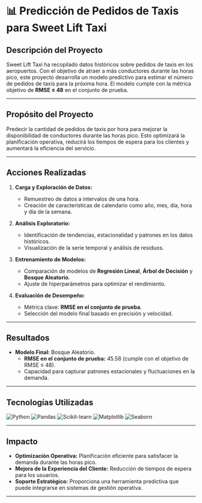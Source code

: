 # **📊 Predicción de Pedidos de Taxis para Sweet Lift Taxi**

## **Descripción del Proyecto**  
Sweet Lift Taxi ha recopilado datos históricos sobre pedidos de taxis en los aeropuertos. Con el objetivo de atraer a más conductores durante las horas pico, este proyecto desarrolla un modelo predictivo para estimar el número de pedidos de taxis para la próxima hora. El modelo cumple con la métrica objetivo de **RMSE ≤ 48** en el conjunto de prueba.

---

## **Propósito del Proyecto**  
Predecir la cantidad de pedidos de taxis por hora para mejorar la disponibilidad de conductores durante las horas pico. Esto optimizará la planificación operativa, reducirá los tiempos de espera para los clientes y aumentará la eficiencia del servicio.

---

## **Acciones Realizadas**
1. **Carga y Exploración de Datos:**
   - Remuestreo de datos a intervalos de una hora.
   - Creación de características de calendario como año, mes, día, hora y día de la semana.

2. **Análisis Exploratorio:**
   - Identificación de tendencias, estacionalidad y patrones en los datos históricos.
   - Visualización de la serie temporal y análisis de residuos.

3. **Entrenamiento de Modelos:**
   - Comparación de modelos de **Regresión Lineal**, **Árbol de Decisión** y **Bosque Aleatorio**.
   - Ajuste de hiperparámetros para optimizar el rendimiento.

4. **Evaluación de Desempeño:**
   - Métrica clave: **RMSE en el conjunto de prueba**.
   - Selección del modelo final basado en precisión y velocidad.

---

## **Resultados**
- **Modelo Final:** Bosque Aleatorio.  
  - **RMSE en el conjunto de prueba:** 45.58 (cumple con el objetivo de RMSE ≤ 48).  
  - Capacidad para capturar patrones estacionales y fluctuaciones en la demanda.

---

## **Tecnologías Utilizadas**
![Python](https://img.shields.io/badge/-Python-3776AB?style=for-the-badge&logo=python&logoColor=white)
![Pandas](https://img.shields.io/badge/-Pandas-150458?style=for-the-badge&logo=pandas&logoColor=white)
![Scikit-learn](https://img.shields.io/badge/-Scikit%20Learn-F7931E?style=for-the-badge&logo=scikit-learn&logoColor=white)
![Matplotlib](https://img.shields.io/badge/-Matplotlib-11557C?style=for-the-badge&logo=python&logoColor=white)
![Seaborn](https://img.shields.io/badge/-Seaborn-4c8cbf?style=for-the-badge)

---

## **Impacto**
- **Optimización Operativa:** Planificación eficiente para satisfacer la demanda durante las horas pico.  
- **Mejora de la Experiencia del Cliente:** Reducción de tiempos de espera para los usuarios.  
- **Soporte Estratégico:** Proporciona una herramienta predictiva que puede integrarse en sistemas de gestión operativa.

---

